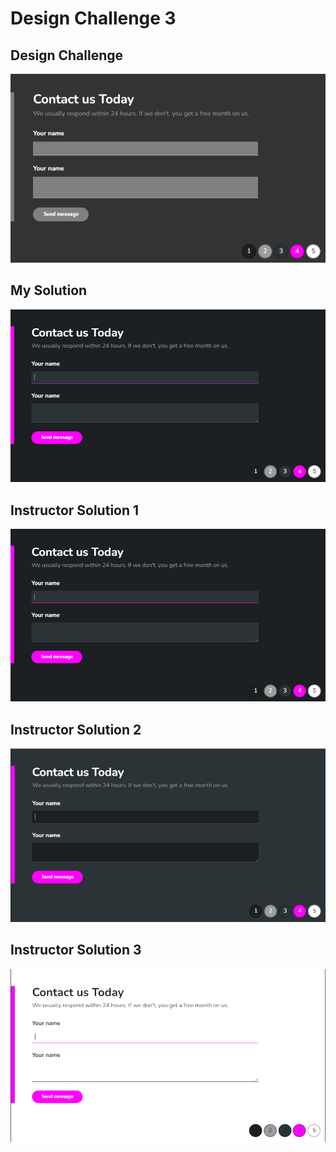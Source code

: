 # Design Challenge 3

## Design Challenge

![](../images/design-challenge-3-problem.png)

## My Solution

![](../images/design-challenge-3-my-solution.png)

## Instructor Solution 1

![](../images/design-challenge-3-instructor-solution-1.png)

## Instructor Solution 2

![](../images/design-challenge-3-instructor-solution-2.png)

## Instructor Solution 3

![](../images/design-challenge-3-instructor-solution-3.png)
